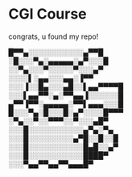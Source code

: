 # CGI Course
congrats, u found my repo!


█▀▀▄░░░░░░░░░░░▄▀▀█  
░█░░░▀▄░▄▄▄▄▄░▄▀░░░█  
░░▀▄░░░▀░░░░░▀░░░▄▀  
░░░░▌░▄▄░░░▄▄░▐▀▀  
░░░▐░░█▄░░░▄█░░▌▄▄▀▀▀▀█  
░░░▌▄▄▀▀░▄░▀▀▄▄▐░░░░░░█  
▄▀▀▐▀▀░▄▄▄▄▄░▀▀▌▄▄▄░░░█  
█░░░▀▄░█░░░█░▄▀░░░░█▀▀▀  
░▀▄░░▀░░▀▀▀░░▀░░░▄█▀  
░░░█░░░░░░░░░░░▄▀▄░▀▄  
░░░█░░░░░░░░░▄▀█░░█░░█  
░░░█░░░░░░░░░░░█▄█░░▄▀  
░░░█░░░░░░░░░░░████▀  
░░░▀▄▄▀▀▄▄▀▀▄▄▄█▀  